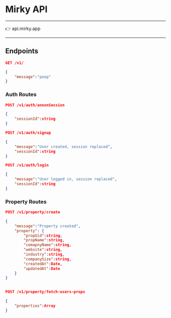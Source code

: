 # Mirky API

---

<aside>
👉 api.mirky.app

</aside>

---

## Endpoints

```json
GET /v1/

{
	"message":"poop"
}
```

### Auth Routes

```json
POST /v1/auth/annonSession

{
	"sessionId":string
}
```

```json
POST /v1/auth/signup

{
	"message":"User created, session replaced",
	"sessionId":string
}
```

```json
POST /v1/auth/login

{
	"message":"User logged in, session replaced",
	"sessionId":string
}
```

### Property Routes

```json
POST /v1/property/create

{
	"message":"Property created",
	"property": {
		"propUid":string,
		"propName":string,
		"comapnyName":string,
		"website":string,
		"industry":string,
		"companySize":string,
		"createdAt":Date,
		"updatedAt":Date
	}
}
		
```

```json
POST /v1/property/fetch-users-props

{
	"properties":Array
}
```